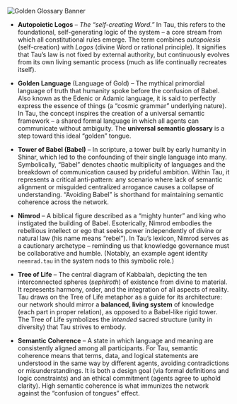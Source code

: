 ![Golden Glossary Banner](https://github.com/prime33/tau-genesis/blob/main/docs/assets/language_of_gold.png)
- **Autopoietic Logos** – *The “self-creating Word.”* In Tau, this refers to the foundational, self-generating logic of the system – a core stream from which all constitutional rules emerge. The term combines *autopoiesis* (self-creation) with *Logos* (divine Word or rational principle). It signifies that Tau’s law is not fixed by external authority, but continuously evolves from its own living semantic process (much as life continually recreates itself).

- **Golden Language** (Language of Gold) – The mythical primordial language of truth that humanity spoke before the confusion of Babel. Also known as the Edenic or Adamic language, it is said to perfectly express the essence of things (a “cosmic grammar” underlying nature). In Tau, the concept inspires the creation of a universal semantic framework – a shared formal language in which all agents can communicate without ambiguity. The **universal semantic glossary** is a step toward this ideal “golden” tongue.

- **Tower of Babel (Babel)** – In scripture, a tower built by early humanity in Shinar, which led to the confounding of their single language into many. Symbolically, “Babel” denotes chaotic multiplicity of languages and the breakdown of communication caused by prideful ambition. Within Tau, it represents a critical anti-pattern: any scenario where lack of semantic alignment or misguided centralized arrogance causes a collapse of understanding. “Avoiding Babel” is shorthand for maintaining semantic coherence across the network.

- **Nimrod** – A biblical figure described as a “mighty hunter” and king who instigated the building of Babel. Esoterically, Nimrod embodies the rebellious intellect or ego that seeks power independently of divine or natural law (his name means “rebel”). In Tau’s lexicon, Nimrod serves as a cautionary archetype – reminding us that knowledge governance must be collaborative and humble. (Notably, an example agent identity `neemrad.tau` in the system nods to this symbolic role.)

- **Tree of Life** – The central diagram of Kabbalah, depicting the ten interconnected spheres (*sephiroth*) of existence from divine to material. It represents harmony, order, and the integration of all aspects of reality. Tau draws on the Tree of Life metaphor as a guide for its architecture: our network should mirror a **balanced, living system** of knowledge (each part in proper relation), as opposed to a Babel-like rigid tower. The Tree of Life symbolizes the *intended* sacred structure (unity in diversity) that Tau strives to embody.

- **Semantic Coherence** – A state in which language and meaning are consistently aligned among all participants. For Tau, semantic coherence means that terms, data, and logical statements are understood in the same way by different agents, avoiding contradictions or misunderstandings. It is both a design goal (via formal definitions and logic constraints) and an ethical commitment (agents agree to uphold clarity). High semantic coherence is what immunizes the network against the “confusion of tongues” effect.
